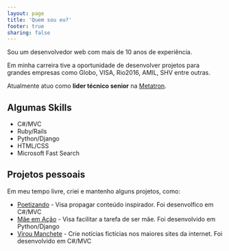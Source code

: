 ```yaml
---
layout: page
title: 'Quem sou eu?'
footer: true
sharing: false
---
```


Sou um desenvolvedor web com mais de 10 anos de experiência.

Em minha carreira tive a oportunidade de desenvolver projetos para grandes empresas como Globo, VISA, Rio2016, AMIL, SHV entre outras.

Atualmente atuo como **lider técnico senior** na [Metatron](http://www.metatron.com.br).

## Algumas Skills

* C#/MVC
* Ruby/Rails
* Python/Django
* HTML/CSS
* Microsoft Fast Search

## Projetos pessoais

Em meu tempo livre, criei e mantenho alguns projetos, como:

* [Poetizando](http://poetizando.com.br) - Visa propagar conteúdo inspirador. Foi desenvolfico em C#/MVC 
* [Mãe em Ação](http://maeemacao.com.br) - Visa facilitar a tarefa de ser mãe. Foi desenvolvido em Python/Django
* [Virou Manchete](http://viroumanchete.com.br) - Crie notícias fictícias nos maiores sites da internet. Foi desenvolvido em C#/MVC